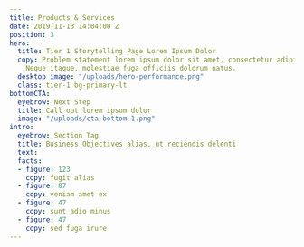 ```yaml
---
title: Products & Services
date: 2019-11-13 14:04:00 Z
position: 3
hero:
  title: Tier 1 Storytelling Page Lorem Ipsum Dolor
  copy: Problem statement lorem ipsum dolor sit amet, consectetur adipiscing elit.
    Neque itaque, molestiae fuga officiis dolorum natus.
  desktop image: "/uploads/hero-performance.png"
  class: tier-1 bg-primary-lt
bottomCTA:
  eyebrow: Next Step
  title: Call out lorem ipsum dolor
  image: "/uploads/cta-bottom-1.png"
intro:
  eyebrow: Section Tag
  title: Business Objectives alias, ut reciendis delenti
  text: 
  facts:
  - figure: 123
    copy: fugit alias
  - figure: 87
    copy: veniam amet ex
  - figure: 47
    copy: sunt adio minus
  - figure: 47
    copy: sed fuga irure
---
```


